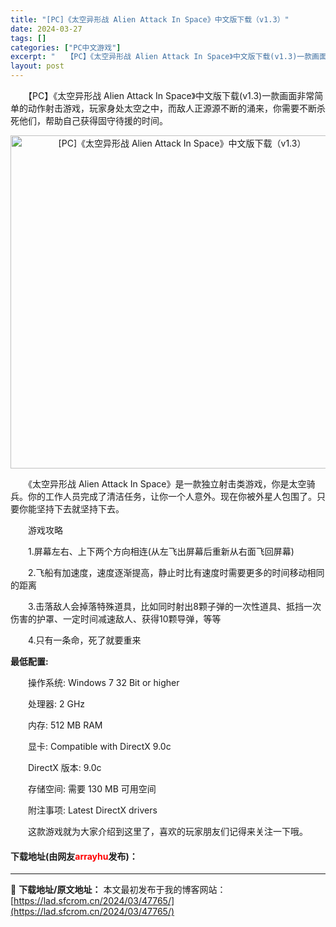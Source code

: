 ```yaml
---
title: "[PC]《太空异形战 Alien Attack In Space》中文版下载（v1.3）"
date: 2024-03-27
tags: []
categories: ["PC中文游戏"]
excerpt: "　　【PC】《太空异形战 Alien Attack In Space》中文版下载(v1.3)一款画面非常简单的动作射击游戏，玩家身处太空之中，而敌人正源源不断的涌来，你需要不断杀死他们，帮助自己获得固守待援的时间。 　　《太空异形战 Alien Attack In Space》是一款独立射击类游戏，&hellip;"
layout: post
---
```


 <p>　　【PC】《太空异形战 Alien Attack In Space》中文版下载(v1.3)一款画面非常简单的动作射击游戏，玩家身处太空之中，而敌人正源源不断的涌来，你需要不断杀死他们，帮助自己获得固守待援的时间。</p> <p align="center"><img align="" border="0" src="https://lad.sfcrom.cn/wp-content/uploads/2024/03/20240327_660369d6f3ffd.webp" width="533" alt="[PC]《太空异形战 Alien Attack In Space》中文版下载（v1.3）" /></p> <p>　　《太空异形战 Alien Attack In Space》是一款独立射击类游戏，你是太空骑兵。你的工作人员完成了清洁任务，让你一个人意外。现在你被外星人包围了。只要你能坚持下去就坚持下去。</p> <p>　　游戏攻略</p> <p>　　1.屏幕左右、上下两个方向相连(从左飞出屏幕后重新从右面飞回屏幕)</p> <p>　　2.飞船有加速度，速度逐渐提高，静止时比有速度时需要更多的时间移动相同的距离</p> <p>　　3.击落敌人会掉落特殊道具，比如同时射出8颗子弹的一次性道具、抵挡一次伤害的护罩、一定时间减速敌人、获得10颗导弹，等等</p> <p>　　4.只有一条命，死了就要重来</p> <p><strong>最低配置:</strong></p> <p>　　操作系统: Windows 7 32 Bit or higher</p> <p>　　处理器: 2 GHz</p> <p>　　内存: 512 MB RAM</p> <p>　　显卡: Сompatible with DirectX 9.0c</p> <p>　　DirectX 版本: 9.0c</p> <p>　　存储空间: 需要 130 MB 可用空间</p> <p>　　附注事项: Latest DirectX drivers</p> <p>　　这款游戏就为大家介绍到这里了，喜欢的玩家朋友们记得来关注一下哦。</p> <p><h4>下载地址(由网友<font color="red">arrayhu</font>发布)：</h4></p> 

---
📖 **下载地址/原文地址：** 本文最初发布于我的博客网站：[https://lad.sfcrom.cn/2024/03/47765/](https://lad.sfcrom.cn/2024/03/47765/)
